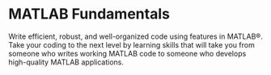 # MATLAB Fundamentals
Write efficient, robust, and well-organized code using features in MATLAB®. Take your coding to the next level by learning skills that will take you from someone who writes working MATLAB code to someone who develops high-quality MATLAB applications.

